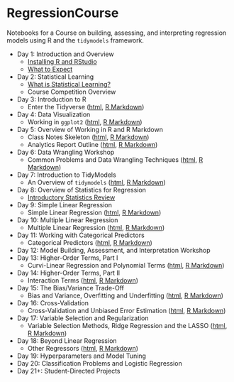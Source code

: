# RegressionCourse

Notebooks for a Course on building, assessing, and interpreting regression models using R and the `tidymodels` framework.

+ Day 1: Introduction and Overview
    + [Installing R and RStudio](https://agmath.github.io/RegressionCourse/1b_AccessingRandRStudio.html)
    + [What to Expect](https://agmath.github.io/RegressionCourse/1d_Outline.html)
+ Day 2: Statistical Learning
    + [What is Statistical Learning?](https://agmath.github.io/RegressionCourse/2d_StatisticalLearning.html)
    + Course Competition Overview
+ Day 3: Introduction to R
    + Enter the Tidyverse ([html](https://agmath.github.io/RegressionCourse/3d_CrashCourse_TidyR.html), [R Markdown](https://agmath.github.io/RegressionCourse/3d_CrashCourse_TidyR.rmd))
+ Day 4: Data Visualization
    + Working in `ggplot2` ([html](https://agmath.github.io/RegressionCourse/4d_DataViz_Primer.html), [R Markdown](https://agmath.github.io/RegressionCourse/4d_DataViz_Primer.rmd))
+ Day 5: Overview of Working in R and R Markdown
    + Class Notes Skeleton ([html](https://agmath.github.io/RegressionCourse/StudentNotesTemplate.html), [R Markdown](https://agmath.github.io/RegressionCourse/StudentNotesTemplate.rmd))
    + Analytics Report Outline ([html](https://agmath.github.io/RegressionCourse/WhatIsAnAnalyticsReport.html), [R Markdown](https://agmath.github.io/RegressionCourse/WhatIsAnAnalyticsReport.rmd))
+ Day 6: Data Wrangling Workshop
    + Common Problems and Data Wrangling Techniques ([html](https://agmath.github.io/RegressionCourse/6d_DataWrangling.html), [R Markdown](https://agmath.github.io/RegressionCourse/6d_DataWrangling.rmd))
+ Day 7: Introduction to TidyModels
    + An Overview of `tidymodels` ([html](https://agmath.github.io/RegressionCourse/7d_tidymodelsOverview.html), [R Markdown](https://agmath.github.io/RegressionCourse/7d_tidymodelsOverview.rmd))
+ Day 8: Overview of Statistics for Regression
    + [Introductory Statistics Review](https://agmath.github.io/RegressionCourse/8d_IntroStatsForRegression_Review)
+ Day 9: Simple Linear Regression
    + Simple Linear Regression ([html](https://agmath.github.io/RegressionCourse/9d_SimpleLinearRegression.html), [R Markdown](https://agmath.github.io/RegressionCourse/9d_SimpleLinearRegression.rmd))
+ Day 10: Multiple Linear Regression
    + Multiple Linear Regression ([html](https://agmath.github.io/RegressionCourse/10d_MultipleLinearRegression.html), [R Markdown](https://agmath.github.io/RegressionCourse/10d_MultipleLinearRegression.rmd))
+ Day 11: Working with Categorical Predictors
    + Categorical Predictors ([html](https://agmath.github.io/RegressionCourse/11d_CategoricalPredictors.html), [R Markdown](https://agmath.github.io/RegressionCourse/11d_CategoricalPredictors.rmd))
+ Day 12: Model Building, Assessment, and Interpretation Workshop
+ Day 13: Higher-Order Terms, Part I
    + Curvi-Linear Regression and Polynomial Terms ([html](https://agmath.github.io/RegressionCourse/13d_HigherOrderTerms_Polynomial.html), [R Markdown](https://agmath.github.io/RegressionCourse/13d_HigherOrderTerms_Polynomial.rmd))
+ Day 14: Higher-Order Terms, Part II
    + Interaction Terms ([html](https://agmath.github.io/RegressionCourse/14d_HigherOrderTerms_Interaction.html), [R Markdown](https://agmath.github.io/RegressionCourse/14d_HigherOrderTerms_Interaction.rmd))
+ Day 15: The Bias/Variance Trade-Off
    + Bias and Variance, Overfitting and Underfitting ([html](https://agmath.github.io/RegressionCourse/15d_BiasVarianceTradeOff_Overfitting.html), [R Markdown](https://agmath.github.io/RegressionCourse/15d_BiasVarianceTradeOff_Overfitting.rmd))
+ Day 16: Cross-Validation
    + Cross-Validation and Unbiased Error Estimation ([html](https://agmath.github.io/RegressionCourse/16d_CrossValidation.html), [R Markdown](https://agmath.github.io/RegressionCourse/16d_CrossValidation.rmd))
+ Day 17: Variable Selection and Regularization
    + Variable Selection Methods, Ridge Regression and the LASSO ([html](https://agmath.github.io/RegressionCourse/17d_VariableSelectionMethods.html), [R Markdown](https://agmath.github.io/RegressionCourse/17d_VariableSelectionMethods.rmd))
+ Day 18: Beyond Linear Regression
    + Other Regressors ([html](https://agmath.github.io/RegressionCourse/18d_OtherRegressors.html), [R Markdown](https://agmath.github.io/RegressionCourse/19d_OtherRegressors.rmd))
+ Day 19: Hyperparameters and Model Tuning
+ Day 20: Classification Problems and Logistic Regression
+ Day 21+: Student-Directed Projects